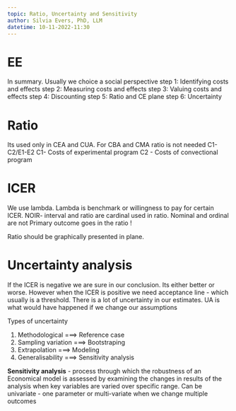 ```yaml
---
topic: Ratio, Uncertainty and Sensitivity
author: Silvia Evers, PhD, LLM
datetime: 10-11-2022-11:30
---
```


# EE
In summary. Usually we choice a social perspective 
step 1: Identifying costs and effects 
step 2: Measuring costs and effects 
step 3: Valuing costs and effects
step 4: Discounting
step 5: Ratio and CE plane
step 6: Uncertainty 

# Ratio
Its used only in CEA and CUA. For CBA and CMA ratio is not needed
C1-C2/E1-E2
C1- Costs of experimental program
C2 - Costs of convectional program 
# ICER
 We use lambda. Lambda is benchmark or willingness to pay for certain ICER. 
NOIR- interval and ratio are cardinal used in ratio. Nominal and ordinal are not 
Primary outcome goes in the ratio !

Ratio should be graphically presented in plane.
# Uncertainty analysis 
If the ICER is negative we are sure in our conclusion. Its either better or worse. 
However when the ICER is positive we need acceptance line - which usually is a threshold. 
There is a lot of uncertainty in our estimates. UA is what would have happened if we change our assumptions 

Types of uncertainty
1. Methodological        ===> Reference case
2. Sampling variation    ===> Bootstraping 
3. Extrapolation         ===> Modeling
4. Generalisability      ===> Sensitivity analysis 

**Sensitivity analysis** - process through which the robustness of an Economical model is assessed by examining the changes in results of the analysis when key variables are varied over specific range. Can be univariate - one parameter or multi-variate when we change multiple outcomes 